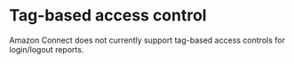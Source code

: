 # Tag\-based access control<a name="login-logout-tag-based-access-control"></a>

Amazon Connect does not currently support tag\-based access controls for login/logout reports\.